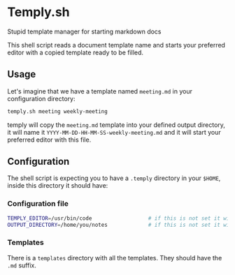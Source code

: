 # Temply.sh

Stupid template manager for starting markdown docs

This shell script reads a document template name and starts your preferred editor with a copied template ready to be filled.

## Usage

Let's imagine that we have a template named `meeting.md` in your configuration directory:

```bash
temply.sh meeting weekly-meeting
```

temply will copy the `meeting.md` template into your defined output directory, it will name it `YYYY-MM-DD-HH-MM-SS-weekly-meeting.md` and it will start your
preferred editor with this file.

## Configuration

The shell script is expecting you to have a `.temply` directory in your `$HOME`, inside this directory it should have:

### Configuration file

```bash
TEMPLY_EDITOR=/usr/bin/code                  # if this is not set it will default to /usr/bin/vim
OUTPUT_DIRECTORY=/home/you/notes             # if this is not set it will default to $HOME
```

### Templates

There is a `templates` directory with all the templates. They should have the `.md` suffix. 
